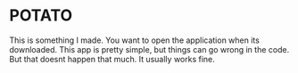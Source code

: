 # POTATO
This is something I made.
You want to open the application when its downloaded.
This app is pretty simple, but things can go wrong in the code.
But that doesnt happen that much. 
It usually works fine.

